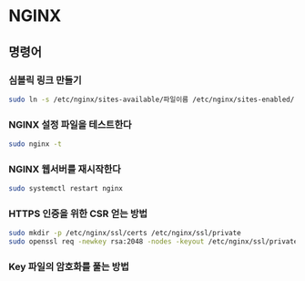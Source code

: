 # NGINX
## 명령어

### 심볼릭 링크 만들기
```bash
sudo ln -s /etc/nginx/sites-available/파일이름 /etc/nginx/sites-enabled/
```

### NGINX 설정 파일을 테스트한다
```bash
sudo nginx -t
```
### NGINX 웹서버를 재시작한다
```bash
sudo systemctl restart nginx
```

### HTTPS 인증을 위한 CSR 얻는 방법
```bash
sudo mkdir -p /etc/nginx/ssl/certs /etc/nginx/ssl/private
sudo openssl req -newkey rsa:2048 -nodes -keyout /etc/nginx/ssl/private/server.key -out /etc/nginx/ssl/certs/server.csr
```

### Key 파일의 암호화를 풀는 방법
```bash

````
